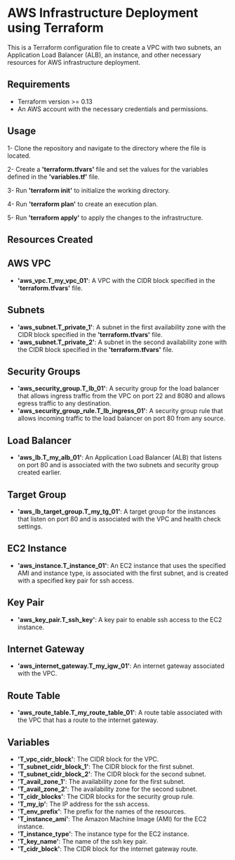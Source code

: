# AWS Infrastructure Deployment using Terraform

This is a Terraform configuration file to create a VPC with two subnets, an Application Load Balancer (ALB), an instance, and other necessary resources for AWS infrastructure deployment.


## Requirements

-    Terraform version >= 0.13
-    An AWS account with the necessary credentials and permissions.

## Usage

1-    Clone the repository and navigate to the directory where the file is located.

2-    Create a **'terraform.tfvars'** file and set the values for the variables defined in the **'variables.tf'** file.

3-    Run **'terraform init'** to initialize the working directory.

4-    Run **'terraform plan'** to create an execution plan.

5-    Run **'terraform apply'** to apply the changes to the infrastructure.


## Resources Created

## AWS VPC

-    **'aws_vpc.T_my_vpc_01'**: A VPC with the CIDR block specified in the **'terraform.tfvars'** file.

## Subnets

-    **'aws_subnet.T_private_1'**: A subnet in the first availability zone with the CIDR block specified in the **'terraform.tfvars'** file.
-    **'aws_subnet.T_private_2'**: A subnet in the second availability zone with the CIDR block specified in the **'terraform.tfvars'** file.

## Security Groups

-    **'aws_security_group.T_lb_01'**: A security group for the load balancer that allows ingress traffic from the VPC on port 22 and 8080 and allows egress traffic to any destination.
-    **'aws_security_group_rule.T_lb_ingress_01'**: A security group rule that allows incoming traffic to the load balancer on port 80 from any source.

## Load Balancer

-    **'aws_lb.T_my_alb_01'**: An Application Load Balancer (ALB) that listens on port 80 and is associated with the two subnets and security group created earlier.

## Target Group

-    **'aws_lb_target_group.T_my_tg_01'**: A target group for the instances that listen on port 80 and is associated with the VPC and health check settings.

## EC2 Instance

-    **'aws_instance.T_instance_01'**: An EC2 instance that uses the specified AMI and instance type, is associated with the first subnet, and is created with a specified key pair for ssh access.

## Key Pair

-    **'aws_key_pair.T_ssh_key'**: A key pair to enable ssh access to the EC2 instance.

## Internet Gateway

-    **'aws_internet_gateway.T_my_igw_01'**: An internet gateway associated with the VPC.

## Route Table

-    **'aws_route_table.T_my_route_table_01'**: A route table associated with the VPC that has a route to the internet gateway.

## Variables

-    **'T_vpc_cidr_block'**: The CIDR block for the VPC.
-    **'T_subnet_cidr_block_1'**: The CIDR block for the first subnet.
-    **'T_subnet_cidr_block_2'**: The CIDR block for the second subnet.
-    **'T_avail_zone_1'**: The availability zone for the first subnet.
-    **'T_avail_zone_2'**: The availability zone for the second subnet.
-    **'T_cidr_blocks'**: The CIDR blocks for the security group rule.
-    **'T_my_ip'**: The IP address for the ssh access.
-    **'T_env_prefix'**: The prefix for the names of the resources.
-    **'T_instance_ami'**: The Amazon Machine Image (AMI) for the EC2 instance.
-    **'T_instance_type'**: The instance type for the EC2 instance.
-    **'T_key_name'**: The name of the ssh key pair.
-    **'T_cidr_block'**: The CIDR block for the internet gateway route.
